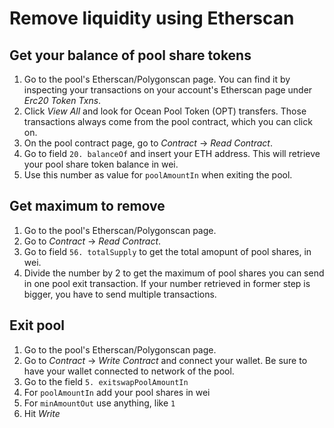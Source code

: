 # Remove liquidity using Etherscan

## Get your balance of pool share tokens

1. Go to the pool's Etherscan/Polygonscan page. You can find it by inspecting your transactions on your account's Etherscan page under _Erc20 Token Txns_.
2. Click _View All_ and look for Ocean Pool Token (OPT) transfers. Those transactions always come from the pool contract, which you can click on.
3. On the pool contract page, go to _Contract_ -> _Read Contract_.
4. Go to field `20. balanceOf` and insert your ETH address. This will retrieve your pool share token balance in wei.
5. Use this number as value for `poolAmountIn` when exiting the pool.

## Get maximum to remove

1. Go to the pool's Etherscan/Polygonscan page.
2. Go to _Contract_ -> _Read Contract_.
3. Go to field `56. totalSupply` to get the total amopunt of pool shares, in wei.
4. Divide the number by 2 to get the maximum of pool shares you can send in one pool exit transaction. If your number retrieved in former step is bigger, you have to send multiple transactions.

## Exit pool

1. Go to the pool's Etherscan/Polygonscan page.
2. Go to _Contract_ -> _Write Contract_ and connect your wallet. Be sure to have your wallet connected to network of the pool.
3. Go to the field `5. exitswapPoolAmountIn`
4. For `poolAmountIn` add your pool shares in wei
5. For `minAmountOut` use anything, like `1`
6. Hit _Write_
